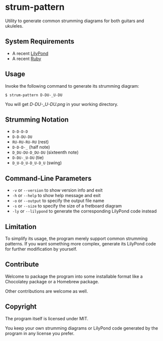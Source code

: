 # strum-pattern

Utility to generate common strumming diagrams for both guitars and ukuleles.

## System Requirements

* A recent [LilyPond](http://lilypond.org/)
* A recent [Ruby](https://www.ruby-lang.org/)

## Usage

Invoke the following command to generate its strumming diagram:

```shell
$ strum-pattern D-DU-_U-DU
```

You will get *D-DU-_U-DU.png* in your working directory.

## Strumming Notation

* `D-D-D-D`
* `D-D-DU-DU`
* `RU-RU-RU-RU` (rest)
* `D-D-D-_` (half note)
* `D_DU-DU-D_DU-DU` (sixteenth note)
* `D-DU-_U-DU` (tie)
* `D_U-D_U-D_U-D_U` (swing)

## Command-Line Parameters

* `-v` or `--version` to show version info and exit
* `-h` or `--help` to show help message and exit
* `-o` or `--output` to specify the output file name
* `-s` or `--size` to specify the size of a fretboard diagram
* `-ly` or `--lilypond` to generate the corresponding LilyPond code instead

## Limitation

To simplify its usage, the program merely support common strumming patterns. If you want something more complex, generate its LilyPond code for further modification by yourself.

## Contribute

Welcome to package the program into some installable format like a Chocolatey package or a Homebrew package.

Other contributions are welcome as well.

## Copyright

The program itself is licensed under MIT.

You keep your own strumming diagrams or LilyPond code generated by the program in any license you prefer.
